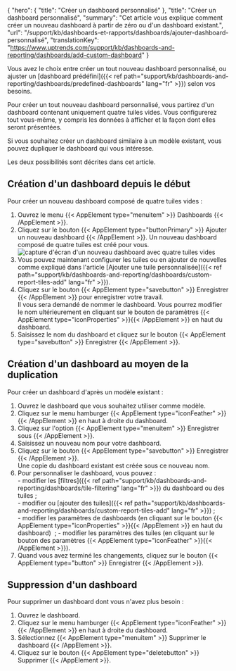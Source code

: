 {
"hero": {
"title": "Créer un dashboard personnalisé"
},
"title": "Créer un dashboard personnalisé",
"summary": "Cet article vous explique comment créer un nouveau dashboard à partir de zéro ou d'un dashboard existant.",
"url": "/support/kb/dashboards-et-rapports/dashboards/ajouter-dashboard-personnalisé",
"translationKey": "https://www.uptrends.com/support/kb/dashboards-and-reporting/dashboards/add-custom-dashboard"
}

Vous avez le choix entre créer un tout nouveau dashboard personnalisé, ou ajuster un [dashboard prédéfini]({{< ref path="support/kb/dashboards-and-reporting/dashboards/predefined-dashboards" lang="fr" >}}) selon vos besoins.

Pour créer un tout nouveau dashboard personnalisé, vous partirez d'un dashboard contenant uniquement quatre tuiles vides. Vous configurerez tout vous-même, y compris les données à afficher et la façon dont elles seront présentées.

Si vous souhaitez créer un dashboard similaire à un modèle existant, vous pouvez dupliquer le dashboard qui vous intéresse.

Les deux possibilités sont décrites dans cet article.

## Création d'un dashboard depuis le début

Pour créer un nouveau dashboard composé de quatre tuiles vides :

1. Ouvrez le menu {{< AppElement type="menuitem" >}} Dashboards {{< /AppElement >}}.
2. Cliquez sur le bouton {{< AppElement type="buttonPrimary" >}} Ajouter un nouveau dashboard {{< /AppElement >}}.
   Un nouveau dashboard composé de quatre tuiles est créé pour vous.
   ![capture d'écran d'un nouveau dashboard avec quatre tuiles vides](/img/content/scr_new-dashboard-4-tiles.min.png)
3. Vous pouvez maintenant configurer les tuiles ou en ajouter de nouvelles comme expliqué dans l'article [Ajouter une tuile personnalisée]({{< ref path="support/kb/dashboards-and-reporting/dashboards/custom-report-tiles-add" lang="fr" >}}).
4. Cliquez sur le bouton {{< AppElement type="savebutton" >}} Enregistrer {{< /AppElement >}} pour enregistrer votre travail.  
   Il vous sera demandé de nommer le dashboard. Vous pourrez modifier le nom ultérieurement en cliquant sur le bouton de paramètres {{< AppElement type="iconProperties" >}}{{< /AppElement >}} en haut du dashboard.
5. Saisissez le nom du dashboard et cliquez sur le bouton {{< AppElement type="savebutton" >}} Enregistrer {{< /AppElement >}}.

## Création d'un dashboard au moyen de la duplication

Pour créer un dashboard d'après un modèle existant :

1. Ouvrez le dashboard que vous souhaitez utiliser comme modèle.
2. Cliquez sur le menu hamburger {{< AppElement type="iconFeather" >}}{{< /AppElement >}} en haut à droite du dashboard.
3. Cliquez sur l'option {{< AppElement type="menuitem" >}} Enregistrer sous {{< /AppElement >}}.
4. Saisissez un nouveau nom pour votre dashboard.
5. Cliquez sur le bouton {{< AppElement type="savebutton" >}} Enregistrer {{< /AppElement >}}.  
   Une copie du dashboard existant est créée sous ce nouveau nom.
6. Pour personnaliser le dashboard, vous pouvez :  
   \- modifier les [filtres]({{< ref path="support/kb/dashboards-and-reporting/dashboards/tile-filtering" lang="fr" >}}) du dashboard ou des tuiles ;  
   \- modifier ou [ajouter des tuiles]({{< ref path="support/kb/dashboards-and-reporting/dashboards/custom-report-tiles-add" lang="fr" >}}) ;  
   \- modifier les paramètres de dashboards (en cliquant sur le bouton {{< AppElement type="iconProperties" >}}{{< /AppElement >}} en haut du dashboard)   ;
   \- modifier les paramètres des tuiles (en cliquant sur le bouton des paramètres {{< AppElement type="iconFeather" >}}{{< /AppElement >}}).
7. Quand vous avez terminé les changements, cliquez sur le bouton {{< AppElement type="button" >}} Enregistrer {{< /AppElement >}}.

## Suppression d'un dashboard

Pour supprimer un dashboard dont vous n'avez plus besoin :

1. Ouvrez le dashboard.
2. Cliquez sur le menu hamburger {{< AppElement type="iconFeather" >}}{{< /AppElement >}} en haut à droite du dashboard.
3. Sélectionnez {{< AppElement type="menuitem" >}} Supprimer le dashboard {{< /AppElement >}}.
4. Cliquez sur le bouton {{< AppElement type="deletebutton" >}} Supprimer {{< /AppElement >}}.
